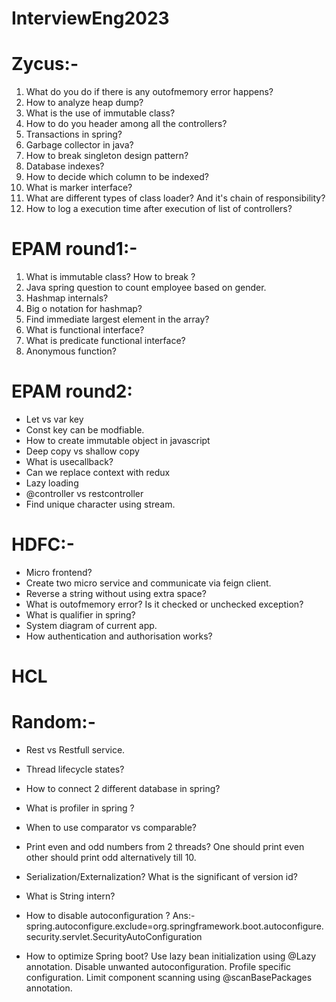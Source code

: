 # InterviewEng2023

# Zycus:-

1. What do you do if there is any outofmemory error happens?
2. How to analyze heap dump?
3. What is the use of immutable class?
4. How to do you header among all the controllers?
5. Transactions in spring?
6. Garbage collector in java?
7. How to break singleton design pattern?
8. Database indexes?
9. How to decide which column to be indexed?
10. What is marker interface?
11. What are different types of class loader? And it's chain of responsibility?
12. How to log a execution time after execution of list of controllers?


# EPAM round1:-
1. What is immutable class? How to break ?
2. Java spring question to count employee based on gender.
3. Hashmap internals?
4. Big o notation for hashmap?
5. Find immediate largest element  in the array?
6. What is functional interface?
7. What is predicate functional interface?
8. Anonymous function?

# EPAM round2:
* Let vs var key
* Const key can be modfiable.
* How to create immutable object in javascript
* Deep copy vs shallow copy
* What is usecallback?
* Can we replace context with redux
* Lazy loading
* @controller vs restcontroller
* Find unique character using stream.

# HDFC:-
* Micro frontend?
* Create two micro service and communicate via feign client.
* Reverse a string without using extra space?
* What is outofmemory error? Is it checked or unchecked exception?
* What is qualifier in spring?
* System diagram of current app.
* How authentication and authorisation works?

# HCL


 



# Random:-

* Rest vs Restfull service.
* Thread lifecycle states?
* How to connect 2 different database in spring?
* What is profiler in spring ?
* When to use comparator vs comparable?
* Print even and odd numbers from 2 threads? One should print even other should print odd alternatively till 10.
* Serialization/Externalization? What is the significant of version id?
* What is String intern?




* How to disable autoconfiguration ?
Ans:- spring.autoconfigure.exclude=org.springframework.boot.autoconfigure.security.servlet.SecurityAutoConfiguration

*  How to optimize Spring boot?
Use lazy bean initialization using @Lazy annotation.
Disable unwanted autoconfiguration.
Profile specific configuration.
Limit component scanning using @scanBasePackages annotation.



